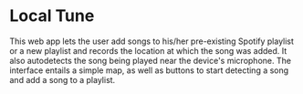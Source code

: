 # Local Tune

This web app lets the user add songs to his/her pre-existing Spotify playlist or a new playlist and records the location at which the song was added. It also autodetects the song being played near the device's microphone. The interface entails a simple map, as well as buttons to start detecting a song and add a song to a playlist.